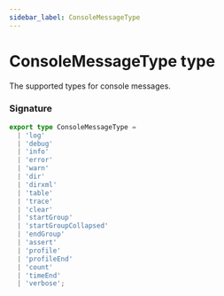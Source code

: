 ```yaml
---
sidebar_label: ConsoleMessageType
---
```


# ConsoleMessageType type

The supported types for console messages.

### Signature

```typescript
export type ConsoleMessageType =
  | 'log'
  | 'debug'
  | 'info'
  | 'error'
  | 'warn'
  | 'dir'
  | 'dirxml'
  | 'table'
  | 'trace'
  | 'clear'
  | 'startGroup'
  | 'startGroupCollapsed'
  | 'endGroup'
  | 'assert'
  | 'profile'
  | 'profileEnd'
  | 'count'
  | 'timeEnd'
  | 'verbose';
```

